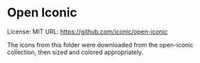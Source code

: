 # Open Iconic
License: MIT
URL: https://github.com/iconic/open-iconic

The icons from this folder were downloaded from the open-iconic collection, then sized and colored appropriately.
